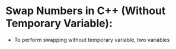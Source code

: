 # Swap Numbers in C++ (Without Temporary Variable):
- To perform swapping without temporary variable, two variables 
